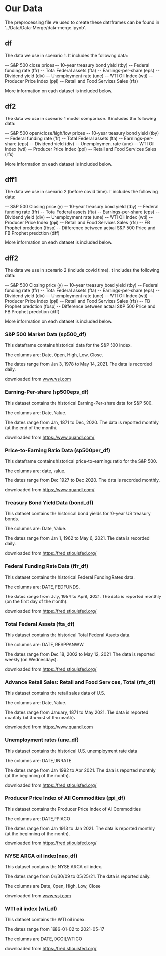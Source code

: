 # Our Data

The preprocessing file we used to create these dataframes can be found in '../Data/Data-Merge/data-merge.ipynb'.

## df 

The data we use in scenario 1.
It includes the following data:

-- S&P 500 close prices
-- 10-year treasury bond yield (tby)
-- Federal funding rate (ffr)
-- Total Federal assets (fta)
-- Earnings-per-share (eps)
-- Dividend yield (div)
-- Unemployment rate (une)
-- WTI Oil Index (wti)
-- Producer Price Index (ppi)
-- Retail and Food Services Sales (rfs)

More information on each dataset is included below.

## df2

The data we use in scenario 1 model comparison.
It includes the following data:

-- S&P 500 open/close/high/low prices
-- 10-year treasury bond yield (tby)
-- Federal funding rate (ffr)
-- Total Federal assets (fta)
-- Earnings-per-share (eps)
-- Dividend yield (div)
-- Unemployment rate (une)
-- WTI Oil Index (wti)
-- Producer Price Index (ppi)
-- Retail and Food Services Sales (rfs)

More information on each dataset is included below.

## dff1

The data we use in scenario 2 (before covid time). It includes the following data:

-- S&P 500 Closing price (y)
-- 10-year treasury bond yield (tby)
-- Federal funding rate (ffr)
-- Total Federal assets (fta)
-- Earnings-per-share (eps)
-- Dividend yield (div)
-- Unemployment rate (une)
-- WTI Oil Index (wti)
-- Producer Price Index (ppi)
-- Retail and Food Services Sales (rfs)
-- FB Prophet predction (fbsp)
-- Difference between actual S&P 500 Price and FB Prophet predction (diff)

More information on each dataset is included below.

## dff2

The data we use in scenario 2 (include covid time). It includes the following data:

-- S&P 500 Closing price (y)
-- 10-year treasury bond yield (tby)
-- Federal funding rate (ffr)
-- Total Federal assets (fta)
-- Earnings-per-share (eps)
-- Dividend yield (div)
-- Unemployment rate (une)
-- WTI Oil Index (wti)
-- Producer Price Index (ppi)
-- Retail and Food Services Sales (rfs)
-- FB Prophet predction (fbsp)
-- Difference between actual S&P 500 Price and FB Prophet predction (diff)

More information on each dataset is included below.

### S&P 500 Market Data (sp500_df)

This dataframe contains historical data for the S&P 500 index.

The columns are: Date, Open, High, Low, Close.

The dates range from Jan 3, 1978 to May 14, 2021. The data is recorded daily.

downloaded from www.wsj.com

###  Earning-Per-share (sp500eps_df)

This dataset contains the historical Earning-Per-share data for S&P 500.

The columns are: Date, Value.

The dates range from Jan, 1871 to Dec, 2020. The data is reported monthly (at the end of the month).

downloaded from https://www.quandl.com/

### Price-to-Earning Ratio Data (sp500per_df)

This dataframe contains historical price-to-earnings ratio for the S&P 500.

The columns are: date, value.

The dates range from Dec 1927 to Dec 2020. The data is recorded monthly.

downloaded from https://www.quandl.com/

### Treasury Bond Yield Data (bond_df)

This dataset contains the historical bond yields for 10-year US treasury bonds.

The columns are: Date, Value.

The dates range from Jan 1, 1962 to May 6, 2021. The data is recorded daily.

downloaded from https://fred.stlouisfed.org/

### Federal Funding Rate Data (ffr_df)

This dataset contains the historical Federal Funding Rates data.

The columns are: DATE, FEDFUNDS.

The dates range from July, 1954 to April, 2021. The data is reported monthly (on the first day of the month).

downloaded from https://fred.stlouisfed.org/

### Total Federal Assets (fta_df)

This dataset contains the historical Total Federal Assets data.

The columns are: DATE, RESPPANWW.

The dates range from Dec 18, 2002 to May 12, 2021. The data is reported weekly (on Wednesdays).

downloaded from https://fred.stlouisfed.org/

### Advance Retail Sales: Retail and Food Services, Total (rfs_df)

This dataset contains the retail sales data of U.S.

The columns are: Date, Value.

The dates range from January, 1871 to May 2021. The data is reported monthly (at the end of the month).

downloaded from https://www.quandl.com

### Unemployment rates (une_df)

This dataset contains the historical U.S. unemployment rate data

The columns are: DATE,UNRATE

The dates range from Jan 1992 to Apr 2021. The data is reported monthly (at the beginning of the month).

downloaded from https://fred.stlouisfed.org/

### Producer Price Index of All Commodities (ppi_df)

This dataset contains the Producer Price Index of All Commodities

The columns are: DATE,PPIACO

The dates range from Jan 1913 to Jan 2021. The data is reported monthly (at the beginning of the month).

downloaded from https://fred.stlouisfed.org/

### NYSE ARCA oil index(nao_df)

This dataset contains the NYSE ARCA oil index.

The dates range from 04/30/09 to 05/25/21. The data is reported daily.

The columns are Date, Open, High, Low, Close

downloaded from www.wsj.com

### WTI oil index (wti_df)

This dataset contains the WTI oil index.

The dates range from 1986-01-02 to 2021-05-17

The columns are DATE, DCOILWTICO

downloaded from https://fred.stlouisfed.org/
